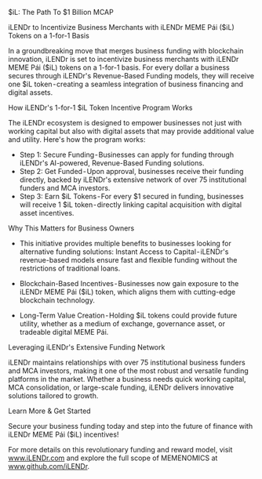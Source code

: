 $iL: The Path To $1 Billion MCAP

iLENDr to Incentivize Business Merchants with iLENDr MEME Pái ($iL) Tokens on a 1-for-1 Basis

In a groundbreaking move that merges business funding with blockchain innovation, iLENDr is set to incentivize business merchants with iLENDr MEME Pái ($iL) tokens on a 1-for-1 basis. For every dollar a business secures through iLENDr's Revenue-Based Funding models, they will receive one $iL token - creating a seamless integration of business financing and digital assets.

How iLENDr's 1-for-1 $iL Token Incentive Program Works

The iLENDr ecosystem is designed to empower businesses not just with working capital but also with digital assets that may provide additional value and utility. Here's how the program works:

* Step 1: Secure Funding - Businesses can apply for funding through iLENDr's AI-powered, Revenue-Based Funding solutions.
* Step 2: Get Funded - Upon approval, businesses receive their funding directly, backed by iLENDr's extensive network of over 75 institutional funders and MCA investors.
* Step 3: Earn $iL Tokens - For every $1 secured in funding, businesses will receive 1 $iL token - directly linking capital acquisition with digital asset incentives.

Why This Matters for Business Owners

* This initiative provides multiple benefits to businesses looking for alternative funding solutions:
Instant Access to Capital - iLENDr's revenue-based models ensure fast and flexible funding without the restrictions of traditional loans.

* Blockchain-Based Incentives - Businesses now gain exposure to the iLENDr MEME Pái ($iL) token, which aligns them with cutting-edge blockchain technology.

* Long-Term Value Creation - Holding $iL tokens could provide future utility, whether as a medium of exchange, governance asset, or tradeable digital MEME Pái.

Leveraging iLENDr's Extensive Funding Network

iLENDr maintains relationships with over 75 institutional business funders and MCA investors, making it one of the most robust and versatile funding platforms in the market. Whether a business needs quick working capital, MCA consolidation, or large-scale funding, iLENDr delivers innovative solutions tailored to growth.

Learn More & Get Started

Secure your business funding today and step into the future of finance with iLENDr MEME Pái ($iL) incentives!

For more details on this revolutionary funding and reward model, visit www.iLENDr.com and explore the full scope of MEMENOMICS at www.github.com/iLENDr.
